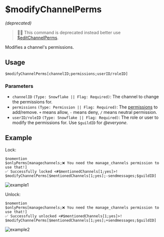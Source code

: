 # $modifyChannelPerms
*(deprecated)*

> 🧙‍♂️ This command is deprecated instead better use [$editChannelPerms](./editChannelPerms.md).

Modifies a channel's permissions.

## Usage
```
$modifyChannelPerms[channelID;permissions;userID/roleID]
```

### Parameters 
- `channelID` `(Type: Snowflake || Flag: Required)`: The channel to change the permissions for.
- `permissions` `(Type: Permission || Flag: Required)`: The [permissions](../resources/permissions.md) to add/remove. `+` means allow, `-` means deny, `/` means neutral permission.
- `userID/roleID` `(Type: Snowflake || Flag: Required)`: The role or user to modify the permissions for. Use `$guildID` for *@everyone*.

## Example
Lock:
```
$nomention
$onlyPerms[managechannels;❌ You need the manage_channels permission to use that!]
✅ Successfully locked <#$mentionedChannels[1;yes]>!
$modifyChannelPerms[$mentionedChannels[1;yes];-sendmessages;$guildID]
```

![example1](https://user-images.githubusercontent.com/69215413/123529809-19d01980-d6c2-11eb-9cc6-c9c9d559c5cb.png)

Unlock:
```
$nomention
$onlyPerms[managechannels;❌ You need the manage_channels permission to use that!]
✅ Successfully unlocked <#$mentionedChannels[1;yes]>!
$modifyChannelPerms[$mentionedChannels[1;yes];+sendmessages;$guildID]
```

![example2](https://user-images.githubusercontent.com/69215413/123529818-33716100-d6c2-11eb-99d9-c9f04399287a.png)

